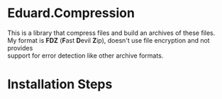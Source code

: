 # Eduard.Compression
This is a library that compress files and build an archives of these files.<br>
My format is <b>FDZ</b> (<b>F</b>ast <b>D</b>evil <b>Z</b>ip), doesn't use file encryption and not provides <br>
support for error detection like other archive formats.

# Installation Steps
